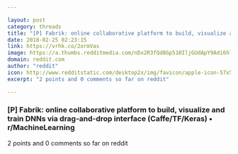 ```yaml
---

layout: post
category: threads
title: "[P] Fabrik: online collaborative platform to build, visualize and train DNNs via drag-and-drop interface (Caffe/TF/Keras)"
date: 2018-02-25 02:23:15
link: https://vrhk.co/2ormVas
image: https://a.thumbs.redditmedia.com/nDx2R3fQd8Gp510IljGUdApY9Adi6hlU_pWOzc7kvT8.jpg
domain: reddit.com
author: "reddit"
icon: http://www.redditstatic.com/desktop2x/img/favicon/apple-icon-57x57.png
excerpt: "2 points and 0 comments so far on reddit"

---
```


### [P] Fabrik: online collaborative platform to build, visualize and train DNNs via drag-and-drop interface (Caffe/TF/Keras) • r/MachineLearning

2 points and 0 comments so far on reddit